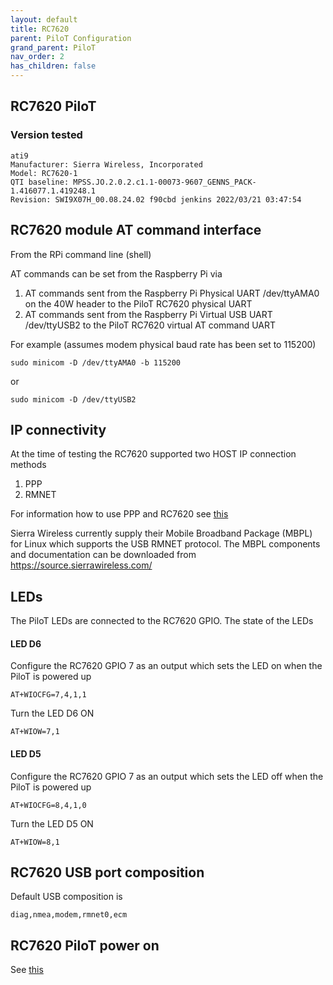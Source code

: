```yaml
---
layout: default
title: RC7620
parent: PiloT Configuration
grand_parent: PiloT
nav_order: 2
has_children: false
---
```


## RC7620 PiloT
### Version tested
```
ati9
Manufacturer: Sierra Wireless, Incorporated
Model: RC7620-1
QTI baseline: MPSS.JO.2.0.2.c1.1-00073-9607_GENNS_PACK-1.416077.1.419248.1
Revision: SWI9X07H_00.08.24.02 f90cbd jenkins 2022/03/21 03:47:54
```


## RC7620 module AT command interface

From the RPi command line (shell)


AT commands can be set from the Raspberry Pi via
1. AT commands sent from the Raspberry Pi Physical UART /dev/ttyAMA0 on the 40W header to the PiloT RC7620 physical UART 
2. AT commands sent from the Raspberry Pi Virtual USB UART /dev/ttyUSB2 to the PiloT RC7620 virtual AT command UART

For example (assumes modem physical baud rate has been set to 115200)
```
sudo minicom -D /dev/ttyAMA0 -b 115200
```
or
```
sudo minicom -D /dev/ttyUSB2
```

## IP connectivity
At the time of testing the RC7620 supported two HOST IP connection methods
1. PPP
2. RMNET 

For information how to use PPP and RC7620 see [this](https://github.com/johnofleek/RPi_SierraWireless_PPP/blob/master/README.md#rc7620-module) 

Sierra Wireless currently supply their Mobile Broadband Package (MBPL) for Linux which supports the USB RMNET protocol. The MBPL components and documentation can be downloaded from https://source.sierrawireless.com/


## LEDs
The PiloT LEDs are connected to the RC7620 GPIO. The state of the LEDs 

#### LED D6
Configure the RC7620 GPIO 7 as an output which sets the LED on when the PiloT is powered up
```
AT+WIOCFG=7,4,1,1
```
Turn the LED D6 ON
```
AT+WIOW=7,1
```

#### LED D5
Configure the RC7620 GPIO 7 as an output which sets the LED off when the PiloT is powered up
```
AT+WIOCFG=8,4,1,0
```
Turn the LED D5 ON
```
AT+WIOW=8,1
```


## RC7620 USB port composition
Default USB composition is 
```
diag,nmea,modem,rmnet0,ecm
```


## RC7620 PiloT power on 

See [this](https://github.com/johnofleek/PiloT/tree/master/scripts_pilotControl) 

   
  
